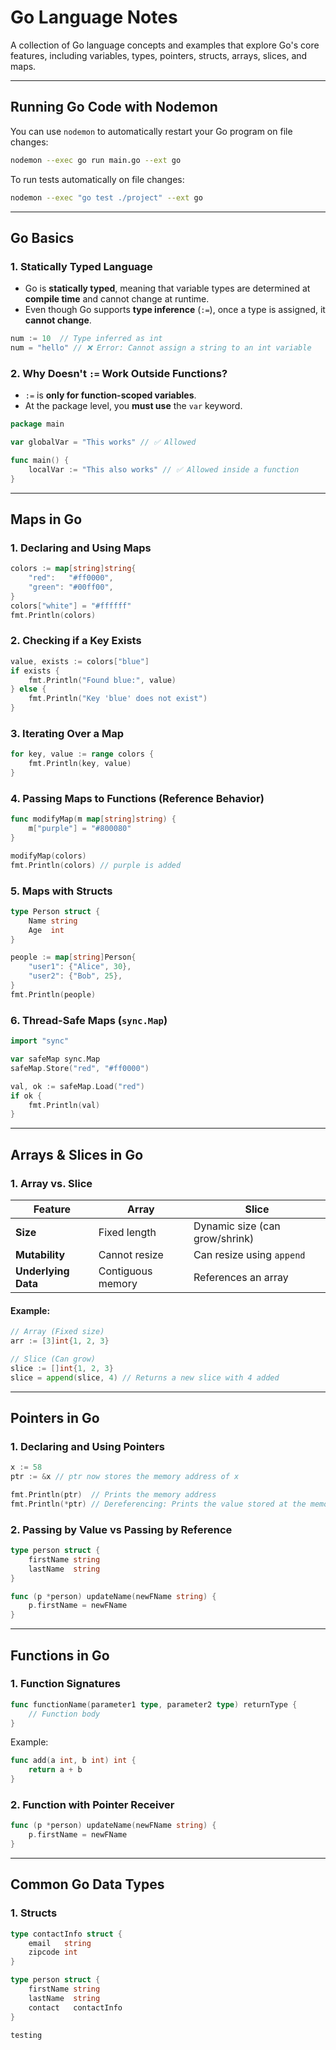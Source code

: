 # **Go Language Notes**

A collection of Go language concepts and examples that explore Go's core features, including variables, types, pointers, structs, arrays, slices, and maps.

---

## **Running Go Code with Nodemon**

You can use `nodemon` to automatically restart your Go program on file changes:

```sh
nodemon --exec go run main.go --ext go
```

To run tests automatically on file changes:

```sh
nodemon --exec "go test ./project" --ext go
```

---

## **Go Basics**

### **1. Statically Typed Language**

- Go is **statically typed**, meaning that variable types are determined at **compile time** and cannot change at runtime.
- Even though Go supports **type inference** (`:=`), once a type is assigned, it **cannot change**.

```go
num := 10  // Type inferred as int
num = "hello" // ❌ Error: Cannot assign a string to an int variable
```

### **2. Why Doesn't `:=` Work Outside Functions?**

- `:=` is **only for function-scoped variables**.
- At the package level, you **must use** the `var` keyword.

```go
package main

var globalVar = "This works" // ✅ Allowed

func main() {
    localVar := "This also works" // ✅ Allowed inside a function
}
```

---

## **Maps in Go**

### **1. Declaring and Using Maps**

```go
colors := map[string]string{
    "red":   "#ff0000",
    "green": "#00ff00",
}
colors["white"] = "#ffffff"
fmt.Println(colors)
```

### **2. Checking if a Key Exists**

```go
value, exists := colors["blue"]
if exists {
    fmt.Println("Found blue:", value)
} else {
    fmt.Println("Key 'blue' does not exist")
}
```

### **3. Iterating Over a Map**

```go
for key, value := range colors {
    fmt.Println(key, value)
}
```

### **4. Passing Maps to Functions (Reference Behavior)**

```go
func modifyMap(m map[string]string) {
    m["purple"] = "#800080"
}

modifyMap(colors)
fmt.Println(colors) // purple is added
```

### **5. Maps with Structs**

```go
type Person struct {
    Name string
    Age  int
}

people := map[string]Person{
    "user1": {"Alice", 30},
    "user2": {"Bob", 25},
}
fmt.Println(people)
```

### **6. Thread-Safe Maps (`sync.Map`)**

```go
import "sync"

var safeMap sync.Map
safeMap.Store("red", "#ff0000")

val, ok := safeMap.Load("red")
if ok {
    fmt.Println(val)
}
```

---

## **Arrays & Slices in Go**

### **1. Array vs. Slice**

| Feature             | Array             | Slice                          |
| ------------------- | ----------------- | ------------------------------ |
| **Size**            | Fixed length      | Dynamic size (can grow/shrink) |
| **Mutability**      | Cannot resize     | Can resize using `append`      |
| **Underlying Data** | Contiguous memory | References an array            |

#### Example:

```go
// Array (Fixed size)
arr := [3]int{1, 2, 3}

// Slice (Can grow)
slice := []int{1, 2, 3}
slice = append(slice, 4) // Returns a new slice with 4 added
```

---

## **Pointers in Go**

### **1. Declaring and Using Pointers**

```go
x := 58
ptr := &x // ptr now stores the memory address of x

fmt.Println(ptr)  // Prints the memory address
fmt.Println(*ptr) // Dereferencing: Prints the value stored at the memory address (58)
```

### **2. Passing by Value vs Passing by Reference**

```go
type person struct {
    firstName string
    lastName  string
}

func (p *person) updateName(newFName string) {
    p.firstName = newFName
}
```

---

## **Functions in Go**

### **1. Function Signatures**

```go
func functionName(parameter1 type, parameter2 type) returnType {
    // Function body
}
```

Example:

```go
func add(a int, b int) int {
    return a + b
}
```

### **2. Function with Pointer Receiver**

```go
func (p *person) updateName(newFName string) {
    p.firstName = newFName
}
```

---

## **Common Go Data Types**

### **1. Structs**

```go
type contactInfo struct {
    email   string
    zipcode int
}

type person struct {
    firstName string
    lastName  string
    contact   contactInfo
}

testing
```
